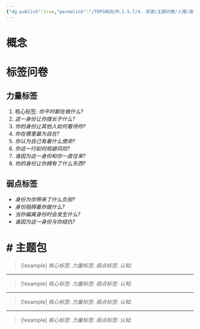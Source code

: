 ```yaml
---
{"dg-publish":true,"permalink":"/TRPG规则/M.I.S.T/4. 资源/主题问卷/人理/身份/"}
---
```


# 概念

# 标签问卷
## 力量标签
1. 核心标签: *你平时都在做什么?*
2. *这一身份让你擅长于什么?*
3. *你的身份让其他人如何看待你?*
4. *你在哪里最为自在?*
5. *你认为自己有着什么使命?*
6. *你这一行如何规避风险?*
7. *谁因为这一身份和你一直往来?*
8. *你的身份让你拥有了什么东西?*

## 弱点标签
- *身份为你带来了什么负担?*
- *身份阻碍着你做什么?*
- *当你偏离身份时会发生什么?*
- *谁因为这一身份与你结仇?*

# # 主题包
>[!example] *核心标签*: 
 > *力量标签*: 
 > *弱点标签*: 
  > *认知*: 
  
  ---
  >[!example] *核心标签*: 
 > *力量标签*: 
 > *弱点标签*: 
  > *认知*: 
  
  ---
  >[!example] *核心标签*: 
 > *力量标签*: 
 > *弱点标签*: 
  > *认知*: 
  
  ---
  >[!example] *核心标签*: 
 > *力量标签*: 
 > *弱点标签*: 
  > *认知*: 